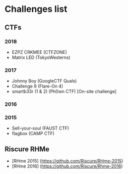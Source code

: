 # Challenges list
## CTFs 
### 2018
* EZPZ CRKMEE (CTFZONE)
* Matrix LED (TokyoWesterns)
### 2017
* Johnny Boy (GoogleCTF Quals)
* Challenge 9 (Flare-On 4)
* smartb33r (1 & 2) (Ph0wn CTF) [On-site challenge]
### 2016


### 2015
* Sell-your-soul (FAUST CTF)
* flagbox (CAMP CTF)

## Riscure RHMe 
* [RHme 2015] (https://github.com/Riscure/RHme-2015)
* [RHme 2016] (https://github.com/Riscure/Rhme-2016)

